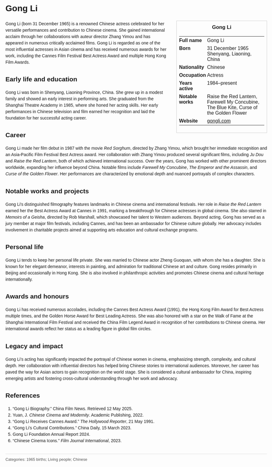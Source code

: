 <!DOCTYPE html>
<html>
<head>
  <title>Gong Li – Profile</title>
  <style>
    body { font-family: Arial, sans-serif; margin: 2rem auto; max-width: 960px; line-height: 1.5; }
    aside.infobox { float: right; width: 280px; margin: 0 0 1rem 1.5rem; border: 1px solid #ccc; padding: 0.5rem; font-size: 0.9rem; }
    aside.infobox h3 { text-align: center; margin-top: 0; }
    aside.infobox table { width: 100%; border-collapse: collapse; }
    aside.infobox td { padding: 0.25rem 0; vertical-align: top; }
    h1 { margin-top: 0; }
    footer.categories { font-size: 0.8rem; color: #555; border-top: 1px solid #ddd; padding-top: 0.5rem; margin-top: 2rem; }
  </style>
</head>
<body>
  <h1>Gong Li</h1>
  <aside class="infobox">
    <h3>Gong Li</h3>
    <table>
      <tr><td><strong>Full name</strong></td><td>Gong Li</td></tr>
      <tr><td><strong>Born</strong></td><td>31 December 1965<br>Shenyang, Liaoning, China</td></tr>
      <tr><td><strong>Nationality</strong></td><td>Chinese</td></tr>
      <tr><td><strong>Occupation</strong></td><td>Actress</td></tr>
      <tr><td><strong>Years active</strong></td><td>1984–present</td></tr>
      <tr><td><strong>Notable works</strong></td><td>Raise the Red Lantern, Farewell My Concubine, The Blue Kite, Curse of the Golden Flower</td></tr>
      <tr><td><strong>Website</strong></td><td><a href="https://gongli.com" target="_blank" rel="noopener">gongli.com</a></td></tr>
    </table>
  </aside>
  <p>Gong Li (born 31 December 1965) is a renowned Chinese actress celebrated for her versatile performances and contribution to Chinese cinema. She gained international acclaim through her collaborations with auteur director Zhang Yimou and has appeared in numerous critically acclaimed films. Gong Li is regarded as one of the most influential actresses in Asian cinema and has received numerous awards for her work, including the Cannes Film Festival Best Actress Award and multiple Hong Kong Film Awards.</p>
  
  <h2>Early life and education</h2>
  <p>Gong Li was born in Shenyang, Liaoning Province, China. She grew up in a modest family and showed an early interest in performing arts. She graduated from the Shanghai Theatre Academy in 1985, where she honed her acting skills. Her early performances in Chinese television and film earned her recognition and laid the foundation for her successful acting career.</p>
  
  <h2>Career</h2>
  <p>Gong Li made her film debut in 1987 with the movie <em>Red Sorghum</em>, directed by Zhang Yimou, which brought her immediate recognition and an Asia-Pacific Film Festival Best Actress award. Her collaboration with Zhang Yimou produced several significant films, including <em>Ju Dou</em> and <em>Raise the Red Lantern</em>, both of which achieved international success. Over the years, Gong has worked with other prominent directors worldwide, expanding her influence beyond China. Notable films include <em>Farewell My Concubine</em>, <em>The Emperor and the Assassin</em>, and <em>Curse of the Golden Flower</em>. Her performances are characterized by emotional depth and nuanced portrayals of complex characters.</p>
  
  <h2>Notable works and projects</h2>
  <p>Gong Li's distinguished filmography features landmarks in Chinese cinema and international festivals. Her role in <em>Raise the Red Lantern</em> earned her the Best Actress Award at Cannes in 1991, marking a breakthrough for Chinese actresses in global cinema. She also starred in <em>Memoirs of a Geisha</em>, directed by Rob Marshall, which showcased her talent to Western audiences. Beyond acting, Gong has served as a jury member at major film festivals, including Cannes, and has been an ambassador for Chinese culture globally. Her advocacy includes involvement in charitable projects aimed at supporting arts education and cultural exchange programs.</p>
  
  <h2>Personal life</h2>
  <p>Gong Li tends to keep her personal life private. She was married to Chinese actor Zheng Guoquan, with whom she has a daughter. She is known for her elegant demeanor, interests in painting, and admiration for traditional Chinese art and culture. Gong resides primarily in Beijing and occasionally in Hong Kong. She is also involved in philanthropic activities and promotes Chinese cinema and cultural heritage internationally.</p>
  
  <h2>Awards and honours</h2>
  <p>Gong Li has received numerous accolades, including the Cannes Best Actress Award (1991), the Hong Kong Film Award for Best Actress multiple times, and the Golden Horse Award for Best Leading Actress. She was also honored with a star on the Walk of Fame at the Shanghai International Film Festival and received the China Film Legend Award in recognition of her contributions to Chinese cinema. Her international awards reflect her status as a leading figure in global film circles.</p>
  
  <h2>Legacy and impact</h2>
  <p>Gong Li’s acting has significantly impacted the portrayal of Chinese women in cinema, emphasizing strength, complexity, and cultural depth. Her collaboration with influential directors has helped bring Chinese stories to international audiences. Moreover, her career has paved the way for Asian actors to gain recognition on the world stage. She is considered a cultural ambassador for China, inspiring emerging artists and fostering cross-cultural understanding through her work and advocacy.</p>
  
  <h2>References</h2>
  <ol>
    <li>“Gong Li Biography.” China Film News. Retrieved 12 May 2025.</li>
    <li>Yuan, J. <i>Chinese Cinema and Modernity</i>. Academic Publishing, 2022.</li>
    <li>“Gong Li Receives Cannes Award.” <i>The Hollywood Reporter</i>, 21 May 1991.</li>
    <li>“Gong Li’s Cultural Contributions.” China Daily, 15 March 2023.</li>
    <li>Gong Li Foundation Annual Report 2024.</li>
    <li>“Chinese Cinema Icons.” <i>Film Journal International</i>, 2023.</li>
  </ol>
  
  <footer class="categories">Categories: 1965 births; Living people; Chinese